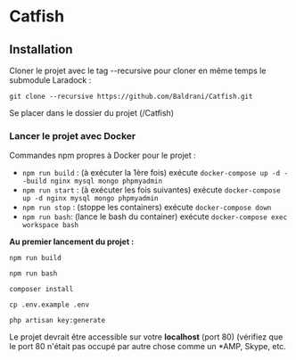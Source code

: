 # Catfish

## Installation

Cloner le projet avec le tag --recursive pour cloner en même temps le submodule Laradock :

`git clone --recursive https://github.com/Baldrani/Catfish.git`

Se placer dans le dossier du projet (/Catfish)

### Lancer le projet avec Docker

Commandes npm propres à Docker pour le projet :

* `npm run build` : (à exécuter la 1ère fois) exécute `docker-compose up -d --build nginx mysql mongo phpmyadmin`
* `npm run start` : (à exécuter les fois suivantes) exécute `docker-compose up -d nginx mysql mongo phpmyadmin`
* `npm run stop` : (stoppe les containers) exécute `docker-compose down` 
* `npm run bash`: (lance le bash du container) exécute `docker-compose exec workspace bash`

**Au premier lancement du projet :**

`npm run build` 

`npm run bash`

`composer install`

`cp .env.example .env` 

`php artisan key:generate`

Le projet devrait être accessible sur votre **localhost** (port 80) (vérifiez que le port 80 n'était pas occupé par autre chose comme un \*AMP, Skype, etc.
